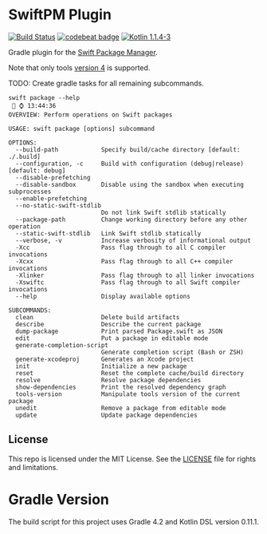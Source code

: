 # SwiftPM Plugin

[![Build Status](http://jenkins.log-g.co/buildStatus/icon?job=SwiftPM-Plugin)](http://jenkins.log-g.co/job/SwiftPM-Plugin/)
[![codebeat badge](https://codebeat.co/badges/7fcaa41d-d366-4904-8b7c-05ec91aebb85)](https://codebeat.co/projects/github-com-phatblat-swiftpm-plugin-master)
[![Kotlin 1.1.4-3](https://img.shields.io/badge/Kotlin-1.1.4-orange.svg?style=flat)](http://kotlinlang.org/)

Gradle plugin for the [Swift Package Manager](https://github.com/apple/swift-package-manager).

Note that only tools [version 4](https://github.com/apple/swift-package-manager/blob/master/Documentation/PackageDescriptionV4.md#packagedescription-api-version-4)
is supported.

TODO: Create gradle tasks for all remaining subcommands.

```
swift package --help                                                                                                                                                                                                                                                                             ⌚️ 13:44:36
OVERVIEW: Perform operations on Swift packages

USAGE: swift package [options] subcommand

OPTIONS:
  --build-path            Specify build/cache directory [default: ./.build]
  --configuration, -c     Build with configuration (debug|release) [default: debug]
  --disable-prefetching
  --disable-sandbox       Disable using the sandbox when executing subprocesses
  --enable-prefetching
  --no-static-swift-stdlib
                          Do not link Swift stdlib statically
  --package-path          Change working directory before any other operation
  --static-swift-stdlib   Link Swift stdlib statically
  --verbose, -v           Increase verbosity of informational output
  -Xcc                    Pass flag through to all C compiler invocations
  -Xcxx                   Pass flag through to all C++ compiler invocations
  -Xlinker                Pass flag through to all linker invocations
  -Xswiftc                Pass flag through to all Swift compiler invocations
  --help                  Display available options

SUBCOMMANDS:
  clean                   Delete build artifacts
  describe                Describe the current package
  dump-package            Print parsed Package.swift as JSON
  edit                    Put a package in editable mode
  generate-completion-script
                          Generate completion script (Bash or ZSH)
  generate-xcodeproj      Generates an Xcode project
  init                    Initialize a new package
  reset                   Reset the complete cache/build directory
  resolve                 Resolve package dependencies
  show-dependencies       Print the resolved dependency graph
  tools-version           Manipulate tools version of the current package
  unedit                  Remove a package from editable mode
  update                  Update package dependencies
```

## License

This repo is licensed under the MIT License. See the [LICENSE](LICENSE.md) file for rights and limitations.

# Gradle Version

The build script for this project uses Gradle 4.2 and Kotlin DSL version 0.11.1.
